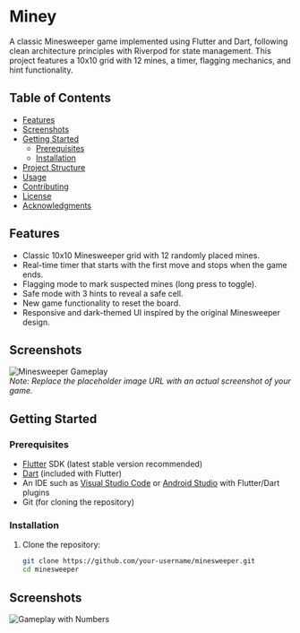 # Miney

A classic Minesweeper game implemented using Flutter and Dart, following clean architecture principles with Riverpod for state management. This project features a 10x10 grid with 12 mines, a timer, flagging mechanics, and hint functionality.

## Table of Contents
- [Features](#features)
- [Screenshots](#screenshots)
- [Getting Started](#getting-started)
  - [Prerequisites](#prerequisites)
  - [Installation](#installation)
- [Project Structure](#project-structure)
- [Usage](#usage)
- [Contributing](#contributing)
- [License](#license)
- [Acknowledgments](#acknowledgments)

## Features
- Classic 10x10 Minesweeper grid with 12 randomly placed mines.
- Real-time timer that starts with the first move and stops when the game ends.
- Flagging mode to mark suspected mines (long press to toggle).
- Safe mode with 3 hints to reveal a safe cell.
- New game functionality to reset the board.
- Responsive and dark-themed UI inspired by the original Minesweeper design.

## Screenshots
![Minesweeper Gameplay](https://via.placeholder.com/300x500.png?text=Minesweeper+Gameplay)  
*Note: Replace the placeholder image URL with an actual screenshot of your game.*

## Getting Started

### Prerequisites
- [Flutter](https://flutter.dev/docs/get-started/install) SDK (latest stable version recommended)
- [Dart](https://dart.dev/get-dart) (included with Flutter)
- An IDE such as [Visual Studio Code](https://code.visualstudio.com/) or [Android Studio](https://developer.android.com/studio) with Flutter/Dart plugins
- Git (for cloning the repository)

### Installation
1. Clone the repository:
   ```bash
   git clone https://github.com/your-username/minesweeper.git
   cd minesweeper

## Screenshots
![Gameplay with Numbers](images/screeny.png)
